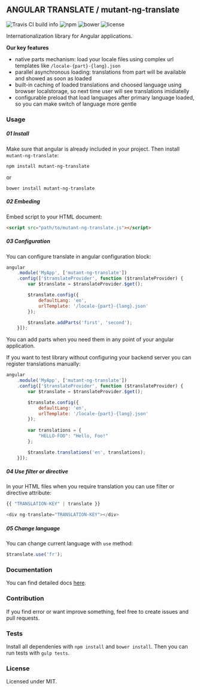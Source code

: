 ## ANGULAR TRANSLATE / mutant-ng-translate
![Travis CI build info](https://travis-ci.org/accetone/mutant-ng-translate.svg?branch=master)
![npm](https://img.shields.io/badge/npm-v.1.0.3-blue.svg)
![bower](https://img.shields.io/badge/bower-v.1.0.3-blue.svg)
![license](https://img.shields.io/badge/license-MIT-orange.svg)  

Internationalization library for Angular applications.  

**Our key features**  
- native parts mechanism: load your locale files using complex url templates like `/locale-{part}-{lang}.json`  
- parallel asynchronous loading: translations from part will be available and showed as soon as loaded  
- built-in caching of loaded translations and choosed language using browser localstorage, 
so next time user will see translations imidiatelly  
- configurable preload that load languages after primary language loaded,
so you can make switch of language more gentle  

### Usage

##### 01 Install

Make sure that angular is already included in your project.
Then install `mutant-ng-translate`:

```
npm install mutant-ng-translate
```

or

```
bower install mutant-ng-translate
```

##### 02 Embeding
Embed script to your HTML document:

```html
<script src="path/to/mutant-ng-translate.js"></script>
```

##### 03 Configuration

You can configure translate in angular configuration block: 

```javascript
angular
    .module('MyApp', ['mutant-ng-translate'])
    .config(['$translateProvider', function ($translateProvider) {
        var $translate = $translateProvider.$get();

        $translate.config({
            defaultLang: 'en',
            urlTemplate: '/locale-{part}-{lang}.json'
        });

        $translate.addParts('first', 'second');
    }]);
```

You can add parts when you need them in any point of your angular application.  

If you want to test library without configuring your backend server you can register translations manually:

```javascript
angular
    .module('MyApp', ['mutant-ng-translate'])
    .config(['$translateProvider', function ($translateProvider) {
        var $translate = $translateProvider.$get();

        $translate.config({
            defaultLang: 'en',
            urlTemplate: '/locale-{part}-{lang}.json'
        });
        
        var translations = {
            "HELLO-FOO": "Hello, Foo!"
        };

        $translate.translations('en', translations);
    }]);
```

##### 04 Use filter or directive

In your HTML files when you require translation you can use filter or directive attribute:
```javascript
{{ "TRANSLATION-KEY" | translate }}

<div ng-translate="TRANSLATION-KEY"></div>
```

##### 05 Change language

You can change current language with `use` method:

```javascript
$translate.use('fr');
```

### Documentation
You can find detailed docs [here](http://accetone.github.io/mutant-ng-translate-docs/#/api/translate).


### Contribution

If you find error or want improve something, feel free to create issues and pull requests.

### Tests

Install all dependenies with `npm install` and `bower install`. Then you can run tests with `gulp tests`.

### License

Licensed under MIT.
